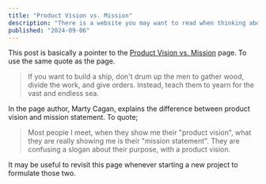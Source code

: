 ```yaml
---
title: "Product Vision vs. Mission"
description: "There is a website you may want to read when thinking about a project."
published: "2024-09-06"
---
```

This post is basically a pointer to the [Product Vision vs. Mission](https://www.svpg.com/product-vision-vs-mission/) page.
To use the same quote as the page.
<blockquote cite="Antoine de Saint-Exupéry">
If you want to build a ship, don't drum up the men to gather wood, divide the work, and give orders.
Instead, teach them to yearn for the vast and endless sea.
</blockquote>

In the page author, Marty Cagan, explains the difference between product vision and mission statement.
To quote;
<blockquote cite="Marty Cagan">
Most people I meet, when they show me their "product vision", what they are really showing me is their "mission statement".
They are confusing a slogan about their purpose, with a product vision.
</blockquote>

It may be useful to revisit this page whenever starting a new project to formulate those two.
